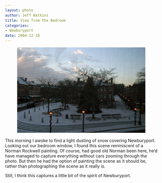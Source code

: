```yaml
--- 
layout: photo
author: Jeff Watkins
title: View from the Bedroom
categories: 
- Newburyport
date: 2004-12-18
---
```


<figure><img class="photo" src="/photos/NewburyportAndSnow.jpg"></figure>

This morning I awoke to find a light dusting of snow covering Newburyport.
Looking out our bedroom window, I found this scene reminiscent of a Norman
Rockwell painting. Of course, had good old Norman been here, he’d have managed
to capture everything without cars zooming through the photo. But then he had
the option of painting the scene as it should be, rather than photographing
the scene as it really is.

Still, I think this captures a little bit of the spirit of Newburyport.

